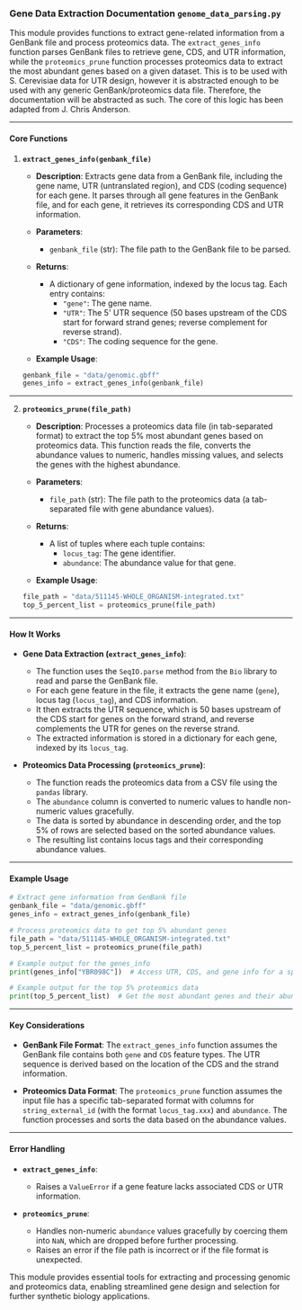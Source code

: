 ### Gene Data Extraction Documentation `genome_data_parsing.py`

This module provides functions to extract gene-related information from a GenBank file and process proteomics data. The `extract_genes_info` function parses GenBank files to retrieve gene, CDS, and UTR information, while the `proteomics_prune` function processes proteomics data to extract the most abundant genes based on a given dataset. This is to be used with S. Cerevisiae data for UTR design, however it is abstracted enough to be used with any generic GenBank/proteomics data file. Therefore, the documentation will be abstracted as such. The core of this logic has been adapted from J. Chris Anderson.

---

#### **Core Functions**

1. **`extract_genes_info(genbank_file)`**
   - **Description**: Extracts gene data from a GenBank file, including the gene name, UTR (untranslated region), and CDS (coding sequence) for each gene. It parses through all gene features in the GenBank file, and for each gene, it retrieves its corresponding CDS and UTR information.
   
   - **Parameters**:
     - `genbank_file` (str): The file path to the GenBank file to be parsed.

   - **Returns**:
     - A dictionary of gene information, indexed by the locus tag. Each entry contains:
       - `"gene"`: The gene name.
       - `"UTR"`: The 5' UTR sequence (50 bases upstream of the CDS start for forward strand genes; reverse complement for reverse strand).
       - `"CDS"`: The coding sequence for the gene.
   
   - **Example Usage**:
   ```python
   genbank_file = "data/genomic.gbff"
   genes_info = extract_genes_info(genbank_file)
   ```

---

2. **`proteomics_prune(file_path)`**
   - **Description**: Processes a proteomics data file (in tab-separated format) to extract the top 5% most abundant genes based on proteomics data. This function reads the file, converts the abundance values to numeric, handles missing values, and selects the genes with the highest abundance.
   
   - **Parameters**:
     - `file_path` (str): The file path to the proteomics data (a tab-separated file with gene abundance values).

   - **Returns**:
     - A list of tuples where each tuple contains:
       - `locus_tag`: The gene identifier.
       - `abundance`: The abundance value for that gene.

   - **Example Usage**:
   ```python
   file_path = "data/511145-WHOLE_ORGANISM-integrated.txt"
   top_5_percent_list = proteomics_prune(file_path)
   ```

---

#### **How It Works**

- **Gene Data Extraction (`extract_genes_info`)**:
  - The function uses the `SeqIO.parse` method from the `Bio` library to read and parse the GenBank file.
  - For each gene feature in the file, it extracts the gene name (`gene`), locus tag (`locus_tag`), and CDS information.
  - It then extracts the UTR sequence, which is 50 bases upstream of the CDS start for genes on the forward strand, and reverse complements the UTR for genes on the reverse strand.
  - The extracted information is stored in a dictionary for each gene, indexed by its `locus_tag`.

- **Proteomics Data Processing (`proteomics_prune`)**:
  - The function reads the proteomics data from a CSV file using the `pandas` library.
  - The `abundance` column is converted to numeric values to handle non-numeric values gracefully.
  - The data is sorted by abundance in descending order, and the top 5% of rows are selected based on the sorted abundance values.
  - The resulting list contains locus tags and their corresponding abundance values.

---

#### **Example Usage**

```python
# Extract gene information from GenBank file
genbank_file = "data/genomic.gbff"
genes_info = extract_genes_info(genbank_file)

# Process proteomics data to get top 5% abundant genes
file_path = "data/511145-WHOLE_ORGANISM-integrated.txt"
top_5_percent_list = proteomics_prune(file_path)

# Example output for the genes_info
print(genes_info["YBR098C"])  # Access UTR, CDS, and gene info for a specific gene

# Example output for the top 5% proteomics data
print(top_5_percent_list)  # Get the most abundant genes and their abundance
```

---

#### **Key Considerations**

- **GenBank File Format**: The `extract_genes_info` function assumes the GenBank file contains both `gene` and `CDS` feature types. The UTR sequence is derived based on the location of the CDS and the strand information.
  
- **Proteomics Data Format**: The `proteomics_prune` function assumes the input file has a specific tab-separated format with columns for `string_external_id` (with the format `locus_tag.xxx`) and `abundance`. The function processes and sorts the data based on the abundance values.

---

#### **Error Handling**
- **`extract_genes_info`**:
  - Raises a `ValueError` if a gene feature lacks associated CDS or UTR information.
  
- **`proteomics_prune`**:
  - Handles non-numeric `abundance` values gracefully by coercing them into `NaN`, which are dropped before further processing.
  - Raises an error if the file path is incorrect or if the file format is unexpected.

This module provides essential tools for extracting and processing genomic and proteomics data, enabling streamlined gene design and selection for further synthetic biology applications.